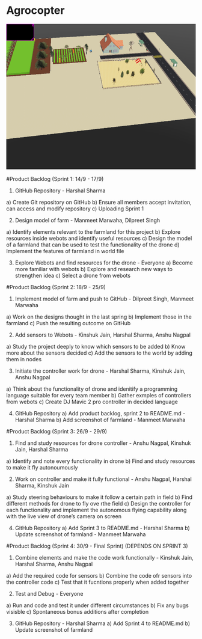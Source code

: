 # Agrocopter
![Agrocopter](Media/Farm_2.png)

#Product Backlog (Sprint 1: 14/9 - 17/9)

1. GitHub Repository - Harshal Sharma

  a) Create Git repository on GitHub 
  b) Ensure all members accept invitation, can access and modify repository
  c) Uploading Sprint 1

2. Design model of farm - Manmeet Marwaha, Dilpreet Singh

  a) Identify elements relevant to the farmland for this project
  b) Explore resources inside webots and identify useful resources
  c) Design the model of a farmland that can be used to test the functionality of the drone
  d) Implement the features of farmland in world file

3. Explore Webots and find resources for the drone - Everyone
  a) Become more familiar with webots
  b) Explore and research new ways to strengthen idea 
  c) Select a drone from webots

#Product Backlog (Sprint 2: 18/9 - 25/9)

1. Implement model of farm and push to GitHub - Dilpreet Singh, Manmeet Marwaha
 
  a) Work on the designs thought in the last spring
  b) Implement those in the farmland
  c) Push the resulting outcome on GitHub

2. Add sensors to Webots - Kinshuk Jain, Harshal Sharma, Anshu Nagpal

  a) Study the project deeply to know which sensors to be added
  b) Know more about the sensors decided
  c) Add the sensors to the world by adding them in nodes

3. Initiate the controller work for drone - Harshal Sharma, Kinshuk Jain, Anshu Nagpal

  a) Think about the functionality of drone and idenitify a programming language suitable for every team member
  b) Gather exmples of controllers from webots
  c) Create DJ Mavic 2 pro controller in decided language

4. GitHub Repository
  a) Add product backlog, sprint 2 to README.md - Harshal Sharma
  b) Add screenshot of farmland - Manmeet Marwaha

#Product Backlog (Sprint 3: 26/9 - 29/9) 

1. Find and study resources for drone controller - Anshu Nagpal, Kinshuk Jain, Harshal Sharma

  a) Identify and note every functionality in drone
  b) Find and study resources to make it fly autonoumously

2. Work on controller and make it fully functional - Anshu Nagpal, Harshal Sharma, Kinshuk Jain

  a) Study steering behaviours to make it follow a certain path in field
  b) Find different methods for drone to fly ove rthe field
  c) Design the controller for each functionality and implement the autonomous flying capability along with the live view of drone’s camera on screen

4. GitHub Repository
  a) Add Sprint 3 to README.md - Harshal Sharma
  b) Update screenshot of farmland - Manmeet Marwaha

#Product Backlog (Sprint 4: 30/9 - Final Sprint) (DEPENDS ON SPRINT 3)

1. Combine elements and make the code work functionally - Kinshuk Jain, Harshal Sharma, Anshu Nagpal

  a) Add the required code for sensors
  b) Combine the code ofr sensors into the controller code
  c) Test that it fucntions properly when added together

2. Test and Debug - Everyone

  a) Run and code and test it under different circumstances
  b) Fix any bugs visisble
  c) Spontaneous bonus additions after completion

3. GitHub Repository - Harshal Sharma
  a) Add Sprint 4 to README.md 
  b) Update screenshot of farmland 



